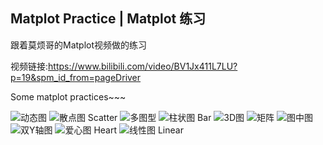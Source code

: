 ## Matplot Practice | Matplot 练习
跟着莫烦哥的Matplot视频做的练习 

视频链接:https://www.bilibili.com/video/BV1Jx411L7LU?p=19&spm_id_from=pageDriver

Some matplot practices~~~


![动态图](https://user-images.githubusercontent.com/59607914/132985416-cb69086d-b280-463c-81fe-598eaf9fc2e4.gif)
![散点图 Scatter](https://user-images.githubusercontent.com/59607914/132985420-f81854d8-2d8a-4c3c-b27f-14136032e72b.png)
![多图型](https://user-images.githubusercontent.com/59607914/132985422-4514052d-b587-476e-95c7-bcca86ce3666.png)
![柱状图 Bar](https://user-images.githubusercontent.com/59607914/132985427-5590919e-0129-47d7-8f44-ca12291d8aec.png)
![3D图 ](https://user-images.githubusercontent.com/59607914/132985429-287bac76-bb60-4a95-beb2-d8b3335d0059.png)
![矩阵](https://user-images.githubusercontent.com/59607914/132985430-e3f7c7c6-d0c9-479b-bc45-9df83bb9b0a0.png)
![图中图](https://user-images.githubusercontent.com/59607914/132985431-c020a5a9-1490-450f-918a-6b037b97532f.png)
![双Y轴图](https://user-images.githubusercontent.com/59607914/132985432-73e357d1-686f-4353-8e29-868ba84c5a92.png)
![爱心图 Heart](https://user-images.githubusercontent.com/59607914/132985433-f237ef90-cfe3-414e-b5ff-79279916551f.png)
![线性图 Linear](https://user-images.githubusercontent.com/59607914/132985470-b7292931-2521-453c-ab08-17f073c00e59.png)

